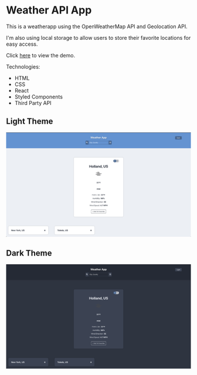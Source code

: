 # Weather API App

This is a weatherapp using the OpenWeatherMap API and Geolocation API.

I'm also using local storage to allow users to store their favorite locations for easy access.

Click [here](https://scotttp.github.io/weather-app-3/) to view the demo.

Technologies:

- HTML
- CSS
- React
- Styled Components
- Third Party API

## Light Theme

![Alt text](https://github.com/ScotttP/weather-app-3/blob/master/weather-app-3-screenshot-lightMode.png?raw=true)

## Dark Theme

![Alt text](https://github.com/ScotttP/weather-app-3/blob/master/weather-app-3-screenshot-darkMode.png?raw=true)
